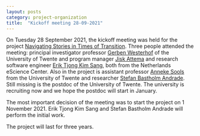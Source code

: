 ```yaml
---
layout: posts
category: project-organization
title:  "Kickoff meeting 28-09-2021"
---
```

On Tuesday 28 September 2021, the kickoff meeting was held for the project [Navigating Stories in Times of Transition](https://navigating-stories.github.io/notebooks/). Three people attended the meeting: principal investigator professor [Gerben Westerhof](https://people.utwente.nl/g.j.westerhof) of the University of Twente and program manager [Jisk Attema](https://www.esciencecenter.nl/team/dr-jisk-attema/) and research software engineer [Erik Tjong Kim Sang](https://www.esciencecenter.nl/team/dr-erik-tjong-kim-sang/), both from the Netherlands eScience Center. Also in the project is assistant professor [Anneke Sools](https://people.utwente.nl/a.m.sools) from the University of Twente and researcher [Stefan Bastholm Andrade](https://www.vive.dk/da/medarbejdere/stefan-bastholm-andrade-1634/). Still missing is the postdoc of the University of Twente. The university is recruiting now and we hope the postdoc will start in January.

The most important decision of the meeting was to start the project on 1 November 2021. Erik Tjong Kim Sang and Stefan Bastholm Andrade will perform the initial work.

The project will last for three years.